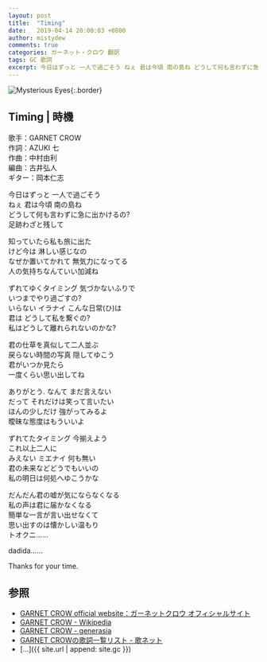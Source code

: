 ```yaml
---
layout: post
title:  "Timing"
date:   2019-04-14 20:00:03 +0800
author: mistydew
comments: true
categories: ガーネット・クロウ 翻訳
tags: GC 歌詞
excerpt: 今日はずっと 一人で過ごそう ねぇ 君は今頃 南の島ね どうして何も言わずに急に出かけるの? 足跡わざと残して
---
```

![Mysterious Eyes](https://raw.githubusercontent.com/mistydew/gc2/master/cover/single/SG01_Mysterious%20Eyes.jpg){:.border}

## Timing | 時機

歌手：GARNET CROW<br>
作詞：AZUKI 七<br>
作曲：中村由利<br>
編曲：古井弘人<br>
ギター：岡本仁志

今日はずっと 一人で過ごそう<br>
ねぇ 君は今頃 南の島ね<br>
どうして何も言わずに急に出かけるの?<br>
足跡わざと残して

知っていたら私も旅に出た<br>
けど今は 淋しい感じなの<br>
なぜか置いてかれて 無気力になってる<br>
人の気持ちなんていい加減ね

ずれてゆくタイミング 気づかないふりで<br>
いつまでやり過ごすの?<br>
いらない イラナイ こんな日常(ひ)は<br>
君は どうして私を繋ぐの?<br>
私はどうして離れられないのかな?

君の仕草を真似して二人並ぶ<br>
戻らない時間の写真 隠してゆこう<br>
君がいつか見たら<br>
一度くらい思い出してね

ありがとう. なんて まだ言えない<br>
だって それだけは笑って言いたい<br>
ほんの少しだけ 強がってみるよ<br>
曖昧な態度はもういいよ

ずれてたタイミング 今揃えよう<br>
これ以上二人に<br>
みえない ミエナイ 何も無い<br>
君の未来などどうでもいいの<br>
私の明日は何処へゆこうかな

だんだん君の嘘が気にならなくなる<br>
私の声は君に届かなくなる<br>
簡単な一言が言い出せなくて<br>
思い出すのは懐かしい温もり<br>
トオクニ……

dadida……

Thanks for your time.

## 参照
* [GARNET CROW official website：ガーネットクロウ オフィシャルサイト](http://www.garnetcrow.com)
* [GARNET CROW - Wikipedia](https://ja.wikipedia.org/wiki/GARNET_CROW)
* [GARNET CROW - generasia](https://www.generasia.com/wiki/GARNET_CROW)
* [GARNET CROWの歌詞一覧リスト - 歌ネット](https://www.uta-net.com/artist/344)
* [...]({{ site.url | append: site.gc }})
